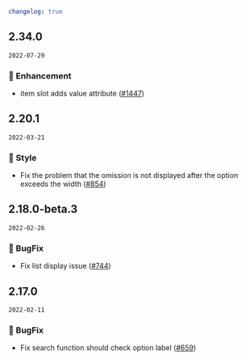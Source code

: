 ```yaml
changelog: true
```

## 2.34.0

`2022-07-29`

### 💎 Enhancement

- item slot adds value attribute ([#1447](https://github.com/arco-design/arco-design-vue/pull/1447))


## 2.20.1

`2022-03-21`

### 💅 Style

- Fix the problem that the omission is not displayed after the option exceeds the width ([#854](https://github.com/arco-design/arco-design-vue/pull/854))


## 2.18.0-beta.3

`2022-02-26`

### 🐛 BugFix

- Fix list display issue ([#744](https://github.com/arco-design/arco-design-vue/pull/744))


## 2.17.0

`2022-02-11`

### 🐛 BugFix

- Fix search function should check option label ([#659](https://github.com/arco-design/arco-design-vue/pull/659))

